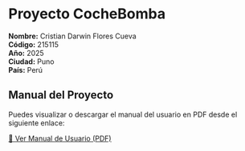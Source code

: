 # Proyecto CocheBomba

**Nombre:** Cristian Darwin Flores Cueva  
**Código:** 215115  
**Año:** 2025  
**Ciudad:** Puno  
**País:** Perú  

## Manual del Proyecto

Puedes visualizar o descargar el manual del usuario en PDF desde el siguiente enlace:

[📄 Ver Manual de Usuario (PDF)](https://github.com/ccggwp/CocheBomba/blob/main/Video_Juegos_Manual_de_Usuario.pdf)
